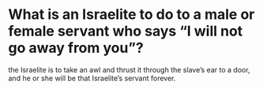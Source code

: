# What is an Israelite to do to a male or female servant who says “I will not go away from you”?

the Israelite is to take an awl and thrust it through the slave’s ear to a door, and he or she will be that Israelite’s servant forever.
